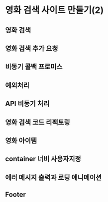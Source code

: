 # 영화 검색 사이트 만들기(2)

## 영화 검색

## 영화 검색 추가 요청

## 비동기 콜백 프로미스

## 예외처리

## API 비동기 처리

## 영화 검색 코드 리팩토링

## 영화 아이템

## container 너비 사용자지정

## 에러 메시지 출력과 로딩 애니메이션

## Footer
